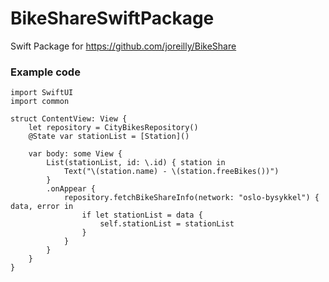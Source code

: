 # BikeShareSwiftPackage

Swift Package for https://github.com/joreilly/BikeShare


### Example code

```
import SwiftUI
import common

struct ContentView: View {
    let repository = CityBikesRepository()
    @State var stationList = [Station]()
    
    var body: some View {
        List(stationList, id: \.id) { station in
            Text("\(station.name) - \(station.freeBikes())")
        }
        .onAppear {
            repository.fetchBikeShareInfo(network: "oslo-bysykkel") { data, error in
                if let stationList = data {
                    self.stationList = stationList
                }
            }
        }
    }
}
```
